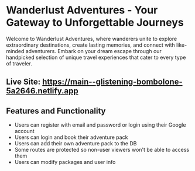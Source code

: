 # Wanderlust Adventures - Your Gateway to Unforgettable Journeys

Welcome to Wanderlust Adventures, where wanderers unite to explore extraordinary destinations, create lasting memories, and connect with like-minded adventurers. Embark on your dream escape through our handpicked selection of unique travel experiences that cater to every type of traveler.

## Live Site: https://main--glistening-bombolone-5a2646.netlify.app

## Features and Functionality

* Users can register with email and password or login using their Google account
* Users can login and book their adventure pack
* Users can add their own adventure pack to the DB
* Some routes are protected so non-user viewers won't be able to access them
* Users can modify packages and user info
